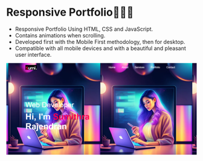 # Responsive Portfolio👩🏼‍💻

- Responsive Portfolio Using HTML, CSS and JavaScript.
- Contains animations when scrolling.
- Developed first with the Mobile First methodology, then for desktop.
- Compatible with all mobile devices and with a beautiful and pleasant user interface.


![portfolio website](/preview.png)
